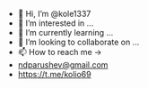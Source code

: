 - 👋 Hi, I’m @kole1337
- 👀 I’m interested in ...
- 🌱 I’m currently learning ...
- 💞️ I’m looking to collaborate on ...
- 📫 How to reach me ->
- ndparushev@gmail.com
- https://t.me/kolio69

<!---
kole1337/kole1337 is a ✨ special ✨ repository because its `README.md` (this file) appears on your GitHub profile.
You can click the Preview link to take a look at your changes.
--->
